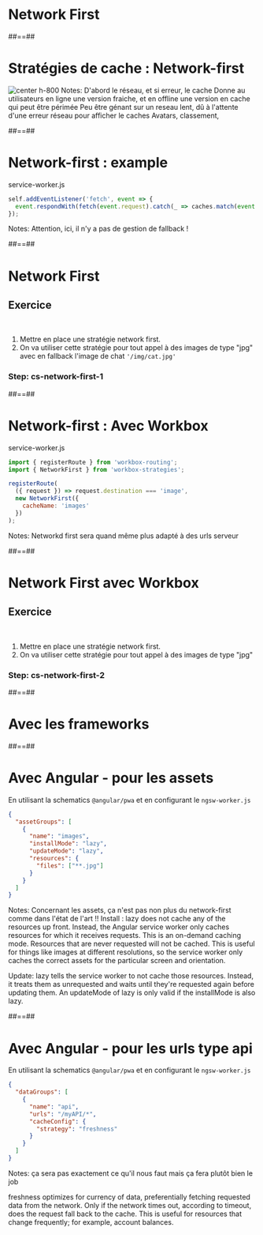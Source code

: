<!-- .slide: class="transition bg-green" -->

# Network First

##==##

# Stratégies de cache : Network-first

![center h-800](./assets/images/cache-strategy-network-first.png)
Notes:
D'abord le réseau, et si erreur, le cache
Donne au utilisateurs en ligne une version fraiche, et en offline une version en cache qui peut être périmée
Peu être génant sur un reseau lent, dû à l'attente d'une erreur réseau pour afficher le caches
Avatars, classement,

##==##

<!-- .slide: class="with-code" -->

# Network-first : example

service-worker.js

```javascript
self.addEventListener('fetch', event => {
  event.respondWith(fetch(event.request).catch(_ => caches.match(event.request)));
});
```

<!-- .element: class="big-code" -->

Notes:
Attention, ici, il n'y a pas de gestion de fallback !

##==##

<!-- .slide: class="exercice" -->

# Network First

## Exercice

<br>

1. Mettre en place une stratégie network first.
1. On va utiliser cette stratégie pour tout appel à des images de type "jpg" avec en fallback l'image de chat `'/img/cat.jpg'`

### Step: cs-network-first-1

##==##

<!-- .slide: class="with-code" -->

# Network-first : Avec Workbox

service-worker.js

```javascript
import { registerRoute } from 'workbox-routing';
import { NetworkFirst } from 'workbox-strategies';

registerRoute(
  ({ request }) => request.destination === 'image',
  new NetworkFirst({
    cacheName: 'images'
  })
);
```

<!-- .element: class="big-code" -->

Notes:
Networkd first sera quand même plus adapté à des urls serveur

##==##

<!-- .slide: class="exercice" -->

# Network First avec Workbox

## Exercice

<br>

1. Mettre en place une stratégie network first.
1. On va utiliser cette stratégie pour tout appel à des images de type "jpg"

### Step: cs-network-first-2

##==##

<!-- .slide: class="transition bg-white" -->

# Avec les frameworks

##==##

<!-- .slide: class="with-code" -->

# Avec Angular - pour les assets

En utilisant la schematics `@angular/pwa` et en configurant le `ngsw-worker.js`

```json
{
  "assetGroups": [
    {
      "name": "images",
      "installMode": "lazy",
      "updateMode": "lazy",
      "resources": {
        "files": ["**.jpg"]
      }
    }
  ]
}
```

<!-- .element: class="big-code" -->

Notes:
Concernant les assets, ça n'est pas non plus du network-first comme dans l'état de l'art !!
Install : lazy does not cache any of the resources up front. Instead, the Angular service worker only caches resources for which it receives requests. This is an on-demand caching mode. Resources that are never requested will not be cached. This is useful for things like images at different resolutions, so the service worker only caches the correct assets for the particular screen and orientation.

Update: lazy tells the service worker to not cache those resources. Instead, it treats them as unrequested and waits until they're requested again before updating them. An updateMode of lazy is only valid if the installMode is also lazy.

##==##

<!-- .slide: class="with-code" -->

# Avec Angular - pour les urls type api

En utilisant la schematics `@angular/pwa` et en configurant le `ngsw-worker.js`

```json
{
  "dataGroups": [
    {
      "name": "api",
      "urls": "/myAPI/*",
      "cacheConfig": {
        "strategy": "freshness"
      }
    }
  ]
}
```

<!-- .element: class="big-code" -->

Notes:
ça sera pas exactement ce qu'il nous faut mais ça fera plutôt bien le job

freshness optimizes for currency of data, preferentially fetching requested data from the network. Only if the network times out, according to timeout, does the request fall back to the cache. This is useful for resources that change frequently; for example, account balances.
